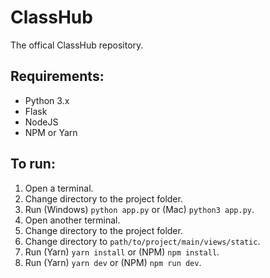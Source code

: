 # ClassHub 
The offical ClassHub repository.

## Requirements:
- Python 3.x
- Flask
- NodeJS
- NPM or Yarn

## To run:
1. Open a terminal.
2. Change directory to the project folder.
3. Run (Windows) `python app.py` or (Mac) `python3 app.py`.
4. Open another terminal.
5. Change directory to the project folder.
6. Change directory to `path/to/project/main/views/static`.
7. Run (Yarn) `yarn install` or (NPM) `npm install`.
8. Run (Yarn) `yarn dev` or (NPM) `npm run dev`.
